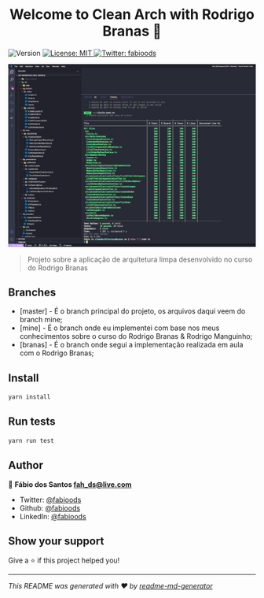 <h1 align="center">Welcome to Clean Arch with Rodrigo Branas 👋</h1>
<p>
  <img alt="Version" src="https://img.shields.io/badge/version-1.0.0-blue.svg?cacheSeconds=2592000" />
  <a href="#" target="_blank">
    <img alt="License: MIT" src="https://img.shields.io/badge/License-MIT-yellow.svg" />
  </a>
  <a href="https://twitter.com/fabioods" target="_blank">
    <img alt="Twitter: fabioods" src="https://img.shields.io/twitter/follow/fabioods.svg?style=social" />
  </a>
</p>

<p align="center">
  <img alt="Preview" src="./doc/doc.jpg">
</p>

> Projeto sobre a aplicação de arquitetura limpa desenvolvido no curso do Rodrigo Branas

## Branches

- [master] - É o branch principal do projeto, os arquivos daqui veem do branch mine;
- [mine] - É o branch onde eu implementei com base nos meus conhecimentos sobre o curso do Rodrigo Branas & Rodrigo Manguinho;
- [branas] - É o branch onde segui a implementação realizada em aula com o Rodrigo Branas;

## Install

```sh
yarn install
```

## Run tests

```sh
yarn run test
```

## Author

👤 **Fábio dos Santos <fah_ds@live.com>**

- Twitter: [@fabioods](https://twitter.com/fabioods)
- Github: [@fabioods](https://github.com/fabioods)
- LinkedIn: [@fabioods](https://linkedin.com/in/fabioods)

## Show your support

Give a ⭐️ if this project helped you!

---

_This README was generated with ❤️ by [readme-md-generator](https://github.com/kefranabg/readme-md-generator)_
